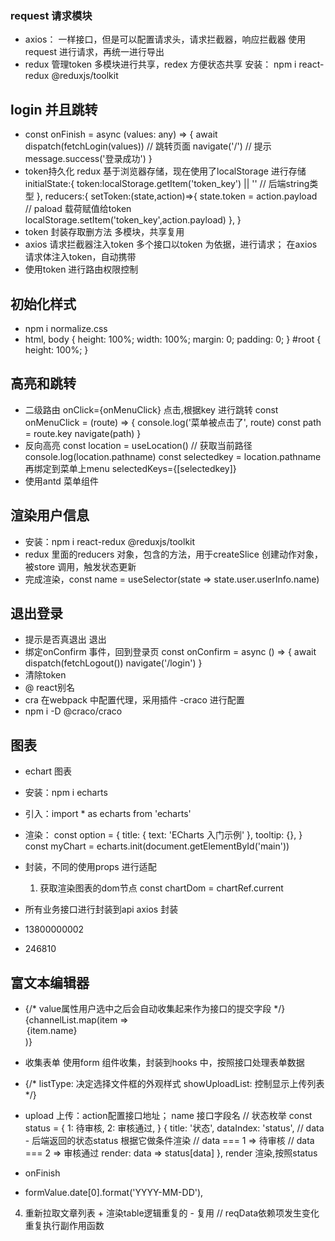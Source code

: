 ### request 请求模块
- axios：
  一样接口，但是可以配置请求头，请求拦截器，响应拦截器
  使用request 进行请求，再统一进行导出
- redux 管理token
  多模块进行共享，redex 方便状态共享
  安装：
  npm i react-redux @reduxjs/toolkit


## login 并且跳转
- const onFinish = async (values: any) => {
      await dispatch(fetchLogin(values))
      // 跳转页面
      navigate('/')
      // 提示
      message.success('登录成功')
    }
- token持久化
  redux 基于浏览器存储，现在使用了localStorage 进行存储
    initialState:{
        token:localStorage.getItem('token_key') || '' // 后端string类型
    },
    reducers:{
        setToken:(state,action)=>{
            state.token = action.payload // paload 载荷赋值给token
            localStorage.setItem('token_key',action.payload)
        },
    }
- token 封装存取删方法
  多模块，共享复用
- axios 请求拦截器注入token
  多个接口以token 为依据，进行请求；
  在axios 请求体注入token，自动携带
- 使用token 进行路由权限控制
  
## 初始化样式
- npm i normalize.css
- html,
  body {
    height: 100%;
    width: 100%;
    margin: 0;
    padding: 0;
  }
  #root {
    height: 100%;
  }

## 高亮和跳转
- 二级路由
  onClick={onMenuClick} 点击,根据key 进行跳转
  const onMenuClick = (route) => {
    console.log('菜单被点击了', route)
    const path = route.key
    navigate(path)
  }
- 反向高亮
  const location = useLocation() // 获取当前路径
  console.log(location.pathname)
  const selectedkey = location.pathname
  再绑定到菜单上menu
  selectedKeys={[selectedkey]}
- 使用antd 菜单组件

## 渲染用户信息
- 安装：npm i react-redux @reduxjs/toolkit
- redux 里面的reducers 对象，包含的方法，用于createSlice 创建动作对象，被store 调用，触发状态更新
- 完成渲染，const name = useSelector(state => state.user.userInfo.name)

## 退出登录
- 提示是否真退出
  <Popconfirm
    title="是否确认退出？"
    okText="退出"
    cancelText="取消"
    onConfirm={onConfirm}>
    <LogoutOutlined /> 退出
  </Popconfirm>
- 绑定onConfirm 事件，回到登录页
  const onConfirm = async () => {
    await dispatch(fetchLogout())
    navigate('/login')
  }
- 清除token
- @ react别名
- cra 在webpack 中配置代理，采用插件 -craco 进行配置
- npm i -D @craco/craco


## 图表
- echart 图表
- 安装：npm i echarts
- 引入：import * as echarts from 'echarts'
- 渲染：
  const option = {
    title: {
      text: 'ECharts 入门示例'
    },
    tooltip: {},
  }
  const myChart = echarts.init(document.getElementById('main'))
- 封装，不同的使用props 进行适配
  1. 获取渲染图表的dom节点
  const chartDom = chartRef.current

- 所有业务接口进行封装到api
  axios 封装
- 13800000002
- 246810

## 富文本编辑器
- {/* value属性用户选中之后会自动收集起来作为接口的提交字段 */}
  {channelList.map(item => <Option key={item.id} value={item.id}>{item.name}</Option>)}
- 收集表单
  使用form 组件收集，封装到hooks 中，按照接口处理表单数据
- {/* 
    listType: 决定选择文件框的外观样式
    showUploadList: 控制显示上传列表
  */}
- upload 上传：action配置接口地址；
  name 接口字段名
  // 状态枚举
  const status = {
    1: <Tag color='warning'>待审核</Tag>,
    2: <Tag color='success'>审核通过</Tag>,
  }
  {
      title: '状态',
      dataIndex: 'status',
      // data - 后端返回的状态status 根据它做条件渲染
      // data === 1 => 待审核
      // data === 2 => 审核通过
      render: data => status[data]
    },
    render 渲染,按照status

- onFinish 
- formValue.date[0].format('YYYY-MM-DD'),
4. 重新拉取文章列表 + 渲染table逻辑重复的 - 复用
    // reqData依赖项发生变化 重复执行副作用函数 